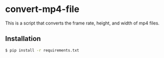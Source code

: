 # convert-mp4-file
This is a script that converts the frame rate, height, and width of mp4 files.

## Installation
```sh
$ pip install -r requirements.txt
```
